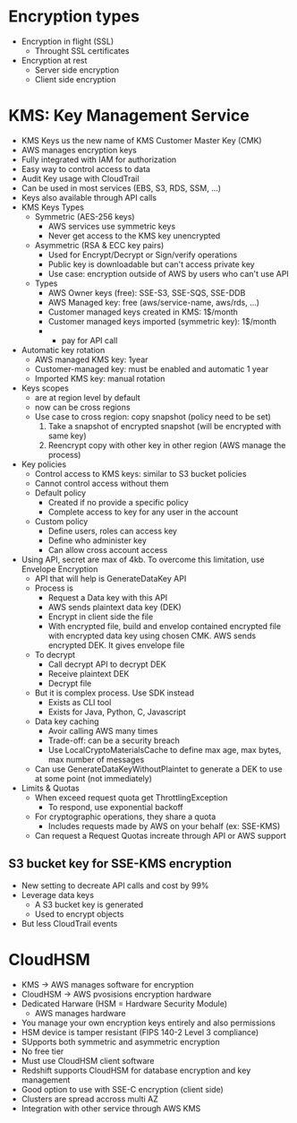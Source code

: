 # Encryption types
* Encryption in flight (SSL)
    * Throught SSL certificates
* Encryption at rest
    * Server side encryption
    * Client side encryption

# KMS: Key Management Service
* KMS Keys us the new name of KMS Customer Master Key (CMK)
* AWS manages encryption keys
* Fully integrated with IAM for authorization
* Easy way to control access to data
* Audit Key usage with CloudTrail
* Can be used in most services (EBS, S3, RDS, SSM, ...)
* Keys also available through API calls
* KMS Keys Types
    * Symmetric (AES-256 keys)
        * AWS services use symmetric keys
        * Never get access to the KMS key unencrypted
    * Asymmetric (RSA & ECC key pairs)
        * Used for Encrypt/Decrypt or Sign/verify operations
        * Public key is downloadable but can't access private key
        * Use case: encryption outside of AWS by users who can't use API
    * Types
        * AWS Owner keys (free): SSE-S3, SSE-SQS, SSE-DDB
        * AWS Managed key: free (aws/service-name, aws/rds, ...)
        * Customer managed keys created in KMS: 1$/month
        * Customer managed keys imported (symmetric key): 1$/month
        * + pay for API call
* Automatic key rotation
    * AWS managed KMS key: 1year
    * Customer-managed key: must be enabled and automatic 1 year
    * Imported KMS key: manual rotation
* Keys scopes
    * are at region level by default
    * now can be cross regions
    * Use case to cross region: copy snapshot (policy need to be set)
        1. Take a snapshot of encrypted snapshot (will be encrypted with same key)
        2. Reencrypt copy with other key in other region (AWS manage the process)
* Key policies
    * Control access to KMS keys: similar to S3 bucket policies
    * Cannot control access without them
    * Default policy
        * Created if no provide a specific policy
        * Complete access to key for any user in the account
    * Custom policy
        * Define users, roles can access key
        * Define who administer key
        * Can allow cross account access
* Using API, secret are max of 4kb. To overcome this limitation, use Envelope Encryption
    * API that will help is GenerateDataKey API
    * Process is
        * Request a Data key with this API
        * AWS sends plaintext data key (DEK)
        * Encrypt in client side the file
        * With encrypted file, build and envelop contained encrypted file with encrypted data key using chosen CMK. AWS sends encrypted DEK. It gives envelope file
    * To decrypt
        * Call decrypt API to decrypt DEK
        * Receive plaintext DEK
        * Decrypt file
    * But it is complex process. Use SDK instead
        * Exists as CLI tool
        * Exists for Java, Python, C, Javascript
    * Data key caching
        * Avoir calling AWS many times
        * Trade-off: can be a security breach
        * Use LocalCryptoMaterialsCache to define max age, max bytes, max number of messages
    * Can use GenerateDataKeyWithoutPlaintet to generate a DEK to use at some point (not immediately)
* Limits & Quotas
    * When exceed request quota get ThrottlingException
        * To respond, use exponential backoff
    * For cryptographic operations, they share a quota
        * Includes requests made by AWS on your behalf (ex: SSE-KMS)
    * Can request a Request Quotas increate through API or AWS support

## S3 bucket key for SSE-KMS encryption
* New setting to decreate API calls and cost by 99%
* Leverage data keys
    * A S3 bucket key is generated
    * Used to encrypt objects
* But less CloudTrail events

# CloudHSM
* KMS -> AWS manages software for encryption
* CloudHSM -> AWS pvosisions encryption hardware
* Dedicated Harware (HSM = Hardware Security Module)
    * AWS manages hardware
* You manage your own encryption keys entirely and also permissions
* HSM device is tamper resistant (FIPS 140-2 Level 3 compliance)
* SUpports both symmetric and asymmetric encryption
* No free tier
* Must use CloudHSM client software
* Redshift supports CloudHSM for database encryption and key management
* Good option to use with SSE-C encryption (client side)
* Clusters are spread accross multi AZ
* Integration with other service through AWS KMS
